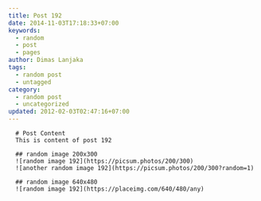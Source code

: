 ```yaml
---
title: Post 192
date: 2014-11-03T17:18:33+07:00
keywords:
  - random
  - post
  - pages
author: Dimas Lanjaka
tags:
  - random post
  - untagged
category:
  - random post
  - uncategorized
updated: 2012-02-03T02:47:16+07:00
---
```


      # Post Content
      This is content of post 192

      ## random image 200x300
      ![random image 192](https://picsum.photos/200/300)
      ![another random image 192](https://picsum.photos/200/300?random=1)

      ## random image 640x480
      ![random image 192](https://placeimg.com/640/480/any)
      